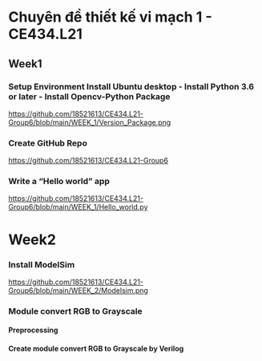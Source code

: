# Chuyên đề thiết kế vi mạch 1 - CE434.L21
## Week1
### Setup Environment Install Ubuntu desktop - Install Python 3.6 or later - Install Opencv-Python Package
https://github.com/18521613/CE434.L21-Group6/blob/main/WEEK_1/Version_Package.png
### Create GitHub Repo
https://github.com/18521613/CE434.L21-Group6
### Write a “Hello world” app 
https://github.com/18521613/CE434.L21-Group6/blob/main/WEEK_1/Hello_world.py
# Week2
### Install ModelSim
https://github.com/18521613/CE434.L21-Group6/blob/main/WEEK_2/Modelsim.png
### Module convert RGB to Grayscale
#### Preprocessing
#### Create module convert RGB to Grayscale by Verilog

